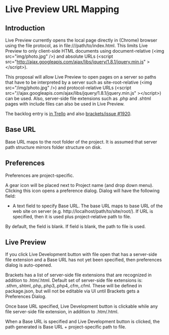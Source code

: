 # Live Preview URL Mapping

## Introduction

Live Preview currently opens the local page directly in (Chrome) browser using the file protocol, as in file:///path/to/index.html. This limits Live Preview to only client-side HTML documents using document-relative (&lt;img src="img/photo.jpg" /&gt;) and absolute URLs (&lt;script src="http://ajax.googleapis.com/ajax/libs/jquery/1.8.1/jquery.min.js" &gt;&lt;/script&gt;).

This proposal will allow Live Preview to open pages on a server so paths that have to be interpreted by a server such as site-root-relative (&lt;img src="/img/photo.jpg" /&gt;) and protocol-relative URLs (&lt;script src="//ajax.googleapis.com/ajax/libs/jquery/1.8.1/jquery.min.js" &gt;&lt;/script&gt;) can be used. Also, server-side file extensions such as .php and .shtml pages with include files can also be used in Live Preview.

The backlog entry is [in Trello](https://trello.com/card/3-url-mapping-for-live-development/4f90a6d98f77505d7940ce88/664) and also [brackets/issue #1920](https://github.com/adobe/brackets/issues/1920).

## Base URL

Base URL maps to the root folder of the project. It is assumed that server path structure mirrors folder structure on disk.

## Preferences

Preferences are project-specific.

A gear icon will be placed next to Project name (and drop down menu). Clicking this icon opens a preference dialog. Dialog will have the following field:

* A text field to specify Base URL. The base URL maps to base URL of the web site on server (e.g. http://localhost/path/to/site/root/). If URL is specified, then it is used plus project-relative path to file.

By default, the field is blank. If field is blank, the path to file is used.

## Live Preview

If you click Live Development button with file open that has a server-side file extension and a Base URL has not yet been specified, then preferences dialog is auto-opened.

Brackets has a list of server-side file extensions that are recognized in addition to .htm/.html. Default set of server-side file extensions is: .sthm,.shtml,.php,.php3,.php4,.cfm,.cfml. These will be defined in package.json, but will not be editable via UI until Brackets gets a Preferences Dialog.

Once base URL specified, Live Development button is clickable while any file server-side file extension, in addition to .htm/.html.

When a Base URL is specified and Live Development button is clicked, the path generated is Base URL + project-specific path to file.
